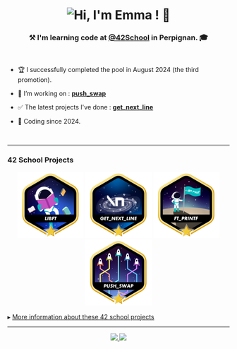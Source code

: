 <h1></h1>
<h1 align="center">
<img src="https://readme-typing-svg.herokuapp.com?font=JetBrains+Mono&size=28&duration=2000&pause=3500&color=7E3FF7&background=FFFFFF00&center=true&vCenter=true&random=false&width=435&lines=Hi%2C+I'm+Emma+!+%F0%9F%91%8B" alt="Hi, I'm Emma ! 👋" />
<!--<img src="https://readme-typing-svg.herokuapp.com/?font=Righteous&size=35&center=true&vCenter=true&width=500&height=70&duration=4000&lines=Hi+There!+👋;+I'm+Pedro+Muniz!;"/>  -->
</h1>
<h3 align="center">⚒️ <b>I'm learning code</b> at <a href="https://github.com/42School" target="_blank">@42School</a> in Perpignan. 🎓</h3>

<br/>
<div align="">

- 🏆 I successfully completed the pool in August 2024 (the third promotion).

<!-- - 🔭 I’m working on : **[ft_linear_regression](https://github.com/DevJ2K/ft_linear_regression)** https://github.com/DevJ2K/app_gomoku -->
- 🔭 I’m working on : **[push_swap](https://github.com/bemma-42-Projects/push_swap)**

- ✅ The latest projects I've done :  **[get_next_line](https://github.com/bemma-42-Projects/get_next_line)**

- 📆 Coding since 2024.
  
</div>
<br />

<!--
<div align="center">
  <img src="https://github.com/devicons/devicon/blob/master/icons/c/c-original.svg" title="C" alt="C" width="40" height="40"/>&nbsp;
  <img src="https://github.com/devicons/devicon/blob/master/icons/cplusplus/cplusplus-original.svg" title="C++" alt="C++" width="40" height="40"/>&nbsp;
  <img src="https://github.com/devicons/devicon/blob/master/icons/bash/bash-original.svg" title="Bash" alt="Bash" width="40" height="40"/>&nbsp;
  <img src="https://github.com/devicons/devicon/blob/master/icons/vim/vim-original.svg" title="Vim" alt="Vim" width="40" height="40"/>&nbsp;
  <img src="https://github.com/devicons/devicon/blob/master/icons/git/git-original-wordmark.svg" title="Git" alt="Git" width="40" height="40"/>
</div>
-->
---

### 42 School Projects
<div align="center">

<a href="https://github.com/bemma-42-Projects/libft">![42 Badge](https://github.com/bemma-42/bemma-42/blob/main/42_Badges/libftm.png)</a>
<a href="https://github.com/bemma-42-Projects/get_next_line">![42 Badge](https://github.com/bemma-42/bemma-42/blob/main/42_Badges/get_next_linem.png)</a>
<a href="https://github.com/bemma-42-Projects/ft_printf">![42 Badge](https://github.com/bemma-42/bemma-42/blob/main/42_Badges/ft_printfm.png)</a>
<a href="https://github.com/bemma-42-Projects/push_swap">![42 Badge](https://github.com/bemma-42/bemma-42/blob/main/42_Badges/push_swapm.png)</a>

</div>

&#9656; [More information about these 42 school projects](https://github.com/orgs/bemma-42-Projects/repositories)

---
<div align="center"> 
  <a href="bemma@student.42perpignan.fr">
    <ion-icon name="logo-instagram"></ion-icon>
  </a>
  <a href="https://www.instagram.com/devj2k" target="_blank">
    <img src="https://img.shields.io/badge/Instagram-7C42EE?style=for-the-badge&logo=instagram&logoColor=white" />
  </a>
  <a href="https://www.linkedin.com/in/devj2k" target="_blank">
    <img src="https://img.shields.io/badge/LinkedIn-0077B5?style=for-the-badge&logo=linkedin&logoColor=white" target="_blank" />
  </a>
  <!--<a href="https://www.instagram.com/pokemon/?hl=fr"><ion-icon name="logo-instagram"></ion-icon></a>
  <a href="https://twitter.com/PokemonFR"><ion-icon name="logo-twitter"></ion-icon></a>
  <a href="https://twitter.com/PokemonFR"><ion-icon name="logo-twitch"></ion-icon></a>
  <a href="https://www.pokepedia.fr/Bulbizarre"><ion-icon name="globe-outline"></ion-icon></a>
  <tr><td class="ligne"><button><ion-icon id="phone"  name="call-outline"></ion-icon>Contact</button></td></tr>
   <a href="https://www.malt.fr/profile/theoajavon" target="_blank">
    <img src="https://img.shields.io/badge/Malt-FB782D?style=for-the-badge&logo=malt&logoColor=white" target="_blank" />
  </a>
  <a href="https://www.upwork.com/freelancers/~01f52b383f5842e2cf?mp_source=share" target="_blank">
    <img src="https://img.shields.io/badge/Upwork-0EBF00?style=for-the-badge&logo=upwork&logoColor=white" target="_blank" />
  </a>
  <a href="https://www.fiverr.com/theo_ajn/develop-an-ios-app-using-swiftui" target="_blank">
     <img src="https://img.shields.io/badge/Fiverr-0ad422?style=for-the-badge&logo=fiverr&logoColor=white" target="_blank" />
  </a>
  <a href="https://devj2k.com/" target="_blank">
     <img src="https://img.shields.io/badge/Portfolio-0C00BF?style=for-the-badge&logo=vuedotjs&logoColor=white" target="_blank" />
  </a>
</div>
<h1 align="center">🌐 Discover Who I Am 🌐</h1>
<p align="center">
  <img src="./portfolio_blur.png" alt="Portfolio Thumbnail" style="width:75%;" />
</p>
<p align="center"><b>
  Discover everything you need to know about my developer journey on my website: <a href="https://devj2k.com" target="_blank">devj2k.com</a><br> Dive into my projects, see what I've been working on, and learn more about my passion for coding.
</b>
</p>
---
<h1 align="center">⌨ Technologies & Tools ⌨</h1>
<h3 align="center">My favourites</h3>
<p align="center">
  <a href="https://skillicons.dev">
    <img src="https://skillicons.dev/icons?i=swift,c,cpp,py,js,firebase,vuejs"/>
  </a>
</p>
<h3 align="center">Those I've already worked with</h3>
<p align="center">
  <a href="https://skillicons.dev">
    <img src="https://skillicons.dev/icons?i=flutter,dart,html,css,threejs,cs,php,selenium" />
  </a>
</p>
<h3 align="center">My tools and software</h3>
<p align="center">
  <a href="https://skillicons.dev">
    <img src="https://skillicons.dev/icons?i=vscode,androidstudio,pycharm,figma,github,blender" />
  </a>
</p>
<h1 align="center">📊 My GitHub Stats 📊</h1>
<div align="center" style="width: 100%; display: flex; justify-content: center; align-items: center;">
  <div> 
   <h3>🔥 DAILY 🔥</h3>
  <a href="https://git.io/streak-stats"><img src="https://streak-stats.demolab.com?user=devj2k&theme=tokyonight&border_radius=12&mode=daily" alt="GitHub Streaks"/></a>
  </div>
  <div> 
   <h3>🏃‍♂️ WEEKLY 🏃‍♂️</h3>
  <a href="https://git.io/streak-stats"><img src="https://streak-stats.demolab.com?user=devj2k&theme=tokyonight&border_radius=12&mode=weekly" alt="GitHub Streaks"/></a>
  </div>
</div>
-->
